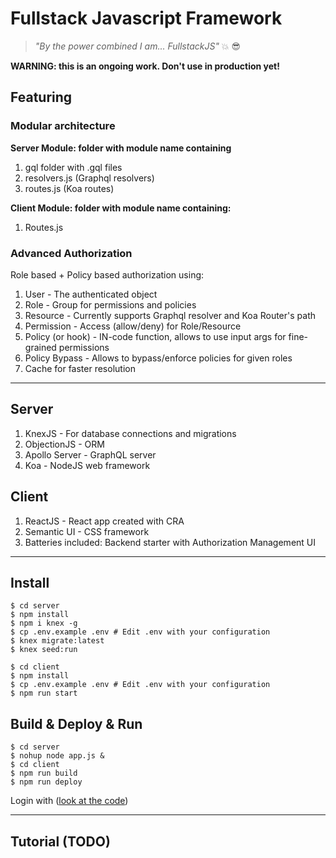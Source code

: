 # Fullstack Javascript Framework

> *"By the power combined I am... FullstackJS"* :boom: :sunglasses:

**WARNING: this is an ongoing work. Don't use in production yet!**

## Featuring

### Modular architecture
**Server Module: folder with module name containing**
1. gql folder with .gql files
2. resolvers.js (Graphql resolvers)
3. routes.js (Koa routes)

**Client Module: folder with module name containing:**
1. Routes.js

### Advanced Authorization
Role based + Policy based authorization using:
1. User - The authenticated object
2. Role - Group for permissions and policies
3. Resource - Currently supports Graphql resolver and Koa Router's path
4. Permission - Access (allow/deny) for Role/Resource
5. Policy (or hook) - IN-code function, allows to use input args for fine-grained permissions
6. Policy Bypass - Allows to bypass/enforce policies for given roles
7. Cache for faster resolution
---

## Server
1. KnexJS - For database connections and migrations
2. ObjectionJS - ORM
3. Apollo Server - GraphQL server
4. Koa - NodeJS web framework

## Client
1. ReactJS - React app created with CRA
2. Semantic UI - CSS framework
3. Batteries included: Backend starter with Authorization Management UI
---

## Install
```shell
$ cd server
$ npm install
$ npm i knex -g
$ cp .env.example .env # Edit .env with your configuration
$ knex migrate:latest
$ knex seed:run

$ cd client
$ npm install
$ cp .env.example .env # Edit .env with your configuration
$ npm run start
```

## Build & Deploy & Run
```shell
$ cd server
$ nohup node app.js &
$ cd client
$ npm run build
$ npm run deploy
```

Login with ([look at the code](./server/seeds/02_users.js#L14))

---

## Tutorial (TODO)
